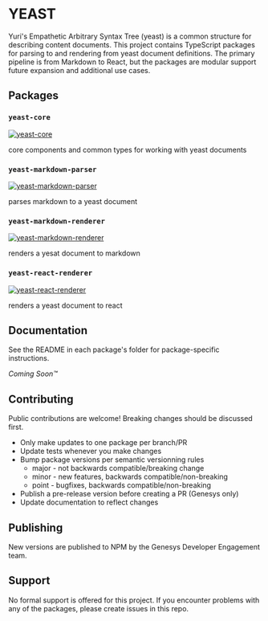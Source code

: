 # YEAST

Yuri's Empathetic Arbitrary Syntax Tree (yeast) is a common structure for describing content documents. This project contains TypeScript packages for parsing to and rendering from yeast document definitions. The primary pipeline is from Markdown to React, but the packages are modular support future expansion and additional use cases.

## Packages

### `yeast-core`

[![yeast-core](https://badge.fury.io/js/yeast-core.svg)](https://badge.fury.io/js/yeast-core)

core components and common types for working with yeast documents

### `yeast-markdown-parser`

[![yeast-markdown-parser](https://badge.fury.io/js/yeast-markdown-parser.svg)](https://badge.fury.io/js/yeast-markdown-parser)

parses markdown to a yeast document

### `yeast-markdown-renderer`

[![yeast-markdown-renderer](https://badge.fury.io/js/yeast-markdown-renderer.svg)](https://badge.fury.io/js/yeast-markdown-renderer)

renders a yesat document to markdown

### `yeast-react-renderer`

[![yeast-react-renderer](https://badge.fury.io/js/yeast-react-renderer.svg)](https://badge.fury.io/js/yeast-react-renderer)

renders a yeast document to react

## Documentation

See the README in each package's folder for package-specific instructions.

_Coming Soon™_

## Contributing

Public contributions are welcome! Breaking changes should be discussed first.

- Only make updates to one package per branch/PR
- Update tests whenever you make changes
- Bump package versions per semantic versionning rules
  - major - not backwards compatible/breaking change
  - minor - new features, backwards compatible/non-breaking
  - point - bugfixes, backwards compatible/non-breaking
- Publish a pre-release version before creating a PR (Genesys only)
- Update documentation to reflect changes

## Publishing

New versions are published to NPM by the Genesys Developer Engagement team.

## Support

No formal support is offered for this project. If you encounter problems with any of the packages, please create issues in this repo.
